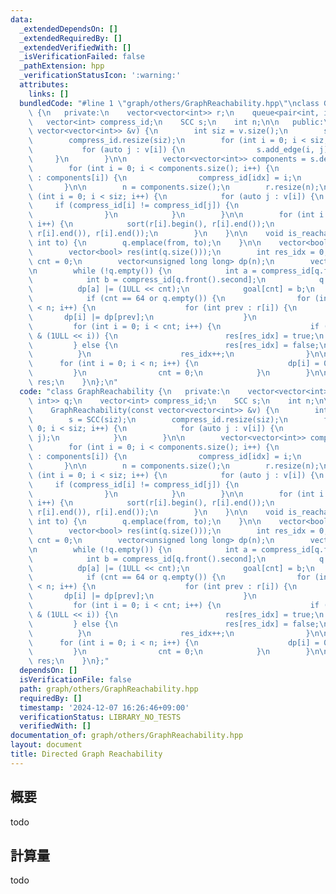 ```yaml
---
data:
  _extendedDependsOn: []
  _extendedRequiredBy: []
  _extendedVerifiedWith: []
  _isVerificationFailed: false
  _pathExtension: hpp
  _verificationStatusIcon: ':warning:'
  attributes:
    links: []
  bundledCode: "#line 1 \"graph/others/GraphReachability.hpp\"\nclass GraphReachability\
    \ {\n   private:\n    vector<vector<int>> r;\n    queue<pair<int, int>> q;\n \
    \   vector<int> compress_id;\n    SCC s;\n    int n;\n\n   public:\n    GraphReachability(const\
    \ vector<vector<int>> &v) {\n        int siz = v.size();\n        s = SCC(siz);\n\
    \        compress_id.resize(siz);\n        for (int i = 0; i < siz; i++) {\n \
    \           for (auto j : v[i]) {\n                s.add_edge(i, j);\n       \
    \     }\n        }\n\n        vector<vector<int>> components = s.decompose();\n\
    \        for (int i = 0; i < components.size(); i++) {\n            for (int idx\
    \ : components[i]) {\n                compress_id[idx] = i;\n            }\n \
    \       }\n\n        n = components.size();\n        r.resize(n);\n\n        for\
    \ (int i = 0; i < siz; i++) {\n            for (auto j : v[i]) {\n           \
    \     if (compress_id[i] != compress_id[j]) {\n                    r[compress_id[j]].emplace_back(compress_id[i]);\n\
    \                }\n            }\n        }\n\n        for (int i = 0; i < n;\
    \ i++) {\n            sort(r[i].begin(), r[i].end());\n            r[i].erase(unique(r[i].begin(),\
    \ r[i].end()), r[i].end());\n        }\n    }\n\n    void is_reachable(int from,\
    \ int to) {\n        q.emplace(from, to);\n    }\n\n    vector<bool> build() {\n\
    \        vector<bool> res(int(q.size()));\n        int res_idx = 0;\n        int\
    \ cnt = 0;\n        vector<unsigned long long> dp(n);\n        vector<int> goal(64);\n\
    \n        while (!q.empty()) {\n            int a = compress_id[q.front().first];\n\
    \            int b = compress_id[q.front().second];\n            q.pop();\n  \
    \          dp[a] |= (1ULL << cnt);\n            goal[cnt] = b;\n            cnt++;\n\
    \            if (cnt == 64 or q.empty()) {\n                for (int i = 0; i\
    \ < n; i++) {\n                    for (int prev : r[i]) {\n                 \
    \       dp[i] |= dp[prev];\n                    }\n                }\n       \
    \         for (int i = 0; i < cnt; i++) {\n                    if (dp[goal[i]]\
    \ & (1ULL << i)) {\n                        res[res_idx] = true;\n           \
    \         } else {\n                        res[res_idx] = false;\n          \
    \          }\n                    res_idx++;\n                }\n\n          \
    \      for (int i = 0; i < n; i++) {\n                    dp[i] = 0;\n       \
    \         }\n                cnt = 0;\n            }\n        }\n\n        return\
    \ res;\n    }\n};\n"
  code: "class GraphReachability {\n   private:\n    vector<vector<int>> r;\n    queue<pair<int,\
    \ int>> q;\n    vector<int> compress_id;\n    SCC s;\n    int n;\n\n   public:\n\
    \    GraphReachability(const vector<vector<int>> &v) {\n        int siz = v.size();\n\
    \        s = SCC(siz);\n        compress_id.resize(siz);\n        for (int i =\
    \ 0; i < siz; i++) {\n            for (auto j : v[i]) {\n                s.add_edge(i,\
    \ j);\n            }\n        }\n\n        vector<vector<int>> components = s.decompose();\n\
    \        for (int i = 0; i < components.size(); i++) {\n            for (int idx\
    \ : components[i]) {\n                compress_id[idx] = i;\n            }\n \
    \       }\n\n        n = components.size();\n        r.resize(n);\n\n        for\
    \ (int i = 0; i < siz; i++) {\n            for (auto j : v[i]) {\n           \
    \     if (compress_id[i] != compress_id[j]) {\n                    r[compress_id[j]].emplace_back(compress_id[i]);\n\
    \                }\n            }\n        }\n\n        for (int i = 0; i < n;\
    \ i++) {\n            sort(r[i].begin(), r[i].end());\n            r[i].erase(unique(r[i].begin(),\
    \ r[i].end()), r[i].end());\n        }\n    }\n\n    void is_reachable(int from,\
    \ int to) {\n        q.emplace(from, to);\n    }\n\n    vector<bool> build() {\n\
    \        vector<bool> res(int(q.size()));\n        int res_idx = 0;\n        int\
    \ cnt = 0;\n        vector<unsigned long long> dp(n);\n        vector<int> goal(64);\n\
    \n        while (!q.empty()) {\n            int a = compress_id[q.front().first];\n\
    \            int b = compress_id[q.front().second];\n            q.pop();\n  \
    \          dp[a] |= (1ULL << cnt);\n            goal[cnt] = b;\n            cnt++;\n\
    \            if (cnt == 64 or q.empty()) {\n                for (int i = 0; i\
    \ < n; i++) {\n                    for (int prev : r[i]) {\n                 \
    \       dp[i] |= dp[prev];\n                    }\n                }\n       \
    \         for (int i = 0; i < cnt; i++) {\n                    if (dp[goal[i]]\
    \ & (1ULL << i)) {\n                        res[res_idx] = true;\n           \
    \         } else {\n                        res[res_idx] = false;\n          \
    \          }\n                    res_idx++;\n                }\n\n          \
    \      for (int i = 0; i < n; i++) {\n                    dp[i] = 0;\n       \
    \         }\n                cnt = 0;\n            }\n        }\n\n        return\
    \ res;\n    }\n};"
  dependsOn: []
  isVerificationFile: false
  path: graph/others/GraphReachability.hpp
  requiredBy: []
  timestamp: '2024-12-07 16:26:46+09:00'
  verificationStatus: LIBRARY_NO_TESTS
  verifiedWith: []
documentation_of: graph/others/GraphReachability.hpp
layout: document
title: Directed Graph Reachability
---
```


## 概要

todo

## 計算量
todo